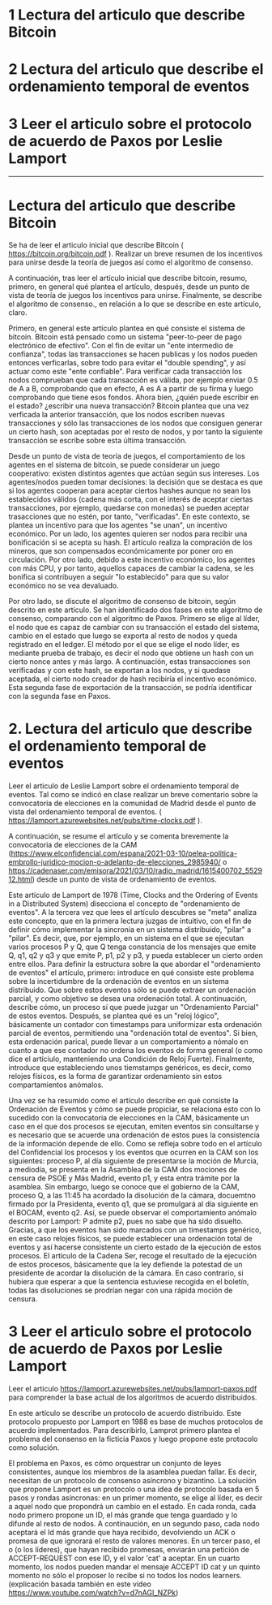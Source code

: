 # 1 Lectura del articulo que describe Bitcoin

# 2 Lectura del articulo que describe el ordenamiento temporal de eventos

# 3 Leer el articulo sobre el protocolo de acuerdo de Paxos por Leslie Lamport

----------

# Lectura del articulo que describe Bitcoin

Se ha de leer el articulo inicial que describe Bitcoin  ( https://bitcoin.org/bitcoin.pdf ).  Realizar un breve resumen de los incentivos para unirse desde la teoría de juegos así como el algoritmo de consenso. 

A continuación, tras leer el artículo inicial que describe bitcoin, resumo, primero, en general qué plantea el artículo, después, desde un punto de vista de teoría de juegos los incentivos para unirse. Finalmente, se describe el algoritmo de consenso., en relación a lo que se describe en este artículo, claro.

Primero, en general este artículo plantea en qué consiste el sistema de bitcoin. Bitcoin está pensado como un sistema "peer-to-peer de pago electrónico de efectivo". Con el fin de evitar un "ente intermedio de confianza", todas las transacciones se hacen publicas y los nodos pueden entonces verficarlas, sobre todo para evitar el "double spending", y así actuar como este "ente confiable". Para verificar cada transacción los nodos comprueban que cada transacción es válida, por ejemplo enviar 0.5 de A a B, comprobando que en efecto, A es A  a partir de su firma y luego comprobando que tiene esos fondos. Ahora bien, ¿quién puede escribir en el estado? ¿escribir una nueva transacción? Bitcoin plantea que una vez verficada la anterior transacción, que los nodos escriben nuevas transacciones y sólo las transacciones de los nodos que consiguen generar un cierto hash, son aceptadas por el resto de nodos, y por tanto la siguiente transacción se escribe sobre esta última transacción. 

Desde un punto de vista de teoría de juegos, el comportamiento de los agentes en el sistema de bitcoin, se puede considerar un juego cooperativo: existen distintos agentes que actúan según sus intereses. Los agentes/nodos pueden tomar decisiones: la decisión que se destaca es que si los agentes cooperan para aceptar ciertos hashes aunque no sean los establecidos válidos (cadena más corta, con el interés de aceptar ciertas transacciones, por ejemplo, quedarse con monedas) se pueden aceptar trasacciones que no estén, por tanto, "verificadas". En este contexto, se plantea un incentivo para que los agentes "se unan", un incentivo económico. Por un lado, los agentes quieren ser nodos para recibir una bonificación si se acepta su hash. El artículo realiza la compración de los mineros, que son compensados económicamente por poner oro en circulación. Por otro lado, debido a este incentivo económico, los agentes con más CPU, y por tanto, aquellos capaces de cambiar la cadena, se les bonifica si contribuyen a seguir "lo establecido" para que su valor económico no se vea devaluado.

Por otro lado, se discute el algoritmo de consenso de bitcoin, según descrito en este artículo. Se han identificado dos fases en este algoritmo de consenso, comparando con el algoritmo de Paxos. Primero se elige al líder, el nodo que es capaz de cambiar con su transacción el estado del sistema, cambio en el estado que luego se exporta al resto de nodos y queda registrado en el ledger. El método por el que se elige el nodo líder, es mediante prueba de trabajo, es decir el nodo que obtiene un hash con un cierto nonce antes y más largo. A continuación, estas transacciones son verificadas y con este hash, se exportan a los nodos, y si quedase aceptada, el cierto nodo creador de hash recibiría el incentivo económico. Esta segunda fase de exportación de la transacción, se podría identificar con la segunda fase en Paxos.

# 2. Lectura del articulo que describe el ordenamiento temporal de eventos

Leer el articulo de Leslie Lamport sobre el ordenamiento temporal de eventos.  Tal como se indicó en clase realizar un breve comentario sobre la convocatoria de elecciones en la comunidad de Madrid desde el punto de vista del ordenamiento temporal de eventos. ( https://lamport.azurewebsites.net/pubs/time-clocks.pdf ).

A continuación, se resume el artículo y se comenta brevemente la convocatoria de elecciones de la CAM (https://www.elconfidencial.com/espana/2021-03-10/pelea-politica-embrollo-juridico-mocion-o-adelanto-de-elecciones_2985940/ o https://cadenaser.com/emisora/2021/03/10/radio_madrid/1615400702_552912.html)  desde un punto de vista de ordenamiento de eventos.

Este artículo de Lamport de 1978 (Time, Clocks and the Ordering of Events in a Distributed System) disecciona el concepto de "ordenamiento de eventos". A la tercera vez que lees el artículo descubres  se "meta" analiza este concepto, que en la primera lectura juzgas de intuitivo, con el fin de definir cómo implementar la sincronía en un sistema distribuido, "pilar" a "pilar". Es decir, que, por ejemplo, en un sistema en el que se ejecutan varios procesos P y Q, que Q tenga constancia de los mensajes que emite Q, q1, q2 y q3 y que emite P, p1, p2 y p3, y pueda establecer un cierto orden entre ellos. Para definir la estructura sobre la que abordar el "ordenamiento de eventos" el artículo, primero: introduce en qué consiste este problema sobre la incertidumbre de la ordenación de eventos en un sistema distribuido. Que sobre estos eventos sólo se puede extraer un ordenación parcial, y como objetivo se desea una ordenación total. A continuación, describe cómo, un proceso sí que puede juzgar un "Ordenamiento Parcial" de estos eventos. Después, se plantea qué es un "reloj lógico", básicamente un contador con timestamps para uniformizar 
esta ordenación parcial de eventos, permitiendo una "ordenación total de eventos". Si bien, esta ordenación parical, puede llevar a un comportamiento a nómalo en cuanto a que ese contador no ordena los eventos de forma general (o como dice el artíciulo, manteniendo una Condición de Reloj Fuerte). Finalmente, introduce que estableciendo unos tiemstamps genéricos, es decir, como relojes físicos, es la forma de garantizar ordenamiento sin estos compartamientos anómalos. 

Una vez se ha resumido como el artículo describe en qué consiste la Ordenación de Eventos y cómo se puede propiciar, se relaciona esto con lo sucedido con la convocatoria de elecciones en la CAM, básicamente un caso en el que dos procesos se ejecutan, emiten eventos sin consultarse y es necesario que se acuerde una ordenación de estos pues la consistencia de la información depende de ello. Como se refleja sobre todo en el artículo del Confidencial los procesos y los eventos que ocurren en la CAM son los siguientes: proceso P, al día siguiente de presentarse la moción de Murcia, a mediodía, se presenta en la Asamblea de la CAM dos mociones de censura de PSOE y Más Madrid, evento p1, y esta entra trámite por la asamblea. Sin embargo, luego se conoce que el gobierno de la CAM, proceso Q, a las 11:45 ha acordado la disolución de la cámara, docuemtno firmado por la Presidenta, evento q1, que se promulgará al día siguiente en el BOCAM, evento q2. Así, se puede observar el comportamiento anómalo descrito por Lamport: P admite p2, pues no sabe que ha sido disuelto. Gracias, a que los eventos han sido marcados con un timestamps genérico, en este caso relojes físicos, se puede establecer una ordenación total de eventos y así hacerse consistente un cierto estado de la ejecución de estos procesos. El artículo de la Cadena Ser, recoge el resultado de la ejecución de estos procesos, básicamente que la ley defiende la potestad de un presidente de acordar la disolución de la cámara. En caso contrario, si hubiera que esperar a que la sentencia estuviese recogida en el boletín, todas las disoluciones se prodrían negar con una rápida moción de censura.

# 3 Leer el articulo sobre el protocolo de acuerdo de Paxos por Leslie Lamport

Leer el articulo https://lamport.azurewebsites.net/pubs/lamport-paxos.pdf para comprender la base actual de los algoritmos de acuerdo distribuidos. 

En este artículo se describe un protocolo de acuerdo distribuido. Este protocolo propuesto por Lamport en 1988 es base de muchos protocolos de acuerdo implementados. Para describirlo, Lamprot primero plantea el problema del consenso en la ficticia Paxos y luego propone este protocolo como solución.

El problema en Paxos, es cómo orquestrar un conjunto de leyes consistentes, aunque los miembros de la asamblea puedan fallar. Es decir, necesitan de un protocolo de consenso asíncrono y bizantino. La solución que propone Lamport es un protocolo o una idea de protocolo basada en 5 pasos y rondas asíncronas: en un primer momento, se elige al líder, es decir a aquel nodo que propondrá un cambio en el estado. En cada ronda, cada nodo primero propone un ID, el más grande que tenga guardado y lo difunde al resto de nodos. A continaución, en un segundo paso, cada nodo aceptará el Id más grande que haya recibido, devolviendo un ACK o promesa de que ignorará el resto de valores menores. En un tercer paso, el o (o los líderes), que hayan recibido promesas, enviarán una petición de ACCEPT-REQUEST con ese ID, y el valor 'cat' a aceptar. En un cuarto momento, los nodos pueden mandar el mensaje ACCEPT ID cat y un quinto momento no sólo el proposer lo recibe si no todos los nodos learners. (explicación basada también en este video https://www.youtube.com/watch?v=d7nAGI_NZPk)


